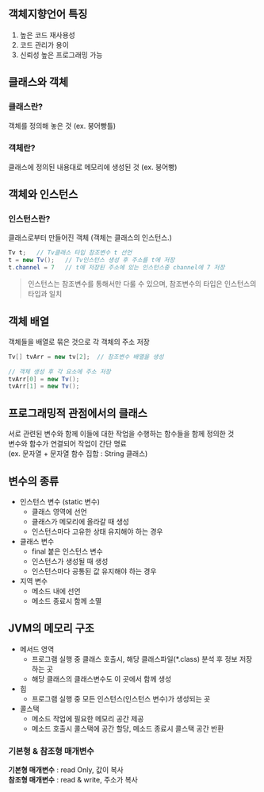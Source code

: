 ## 객체지향언어 특징
1. 높은 코드 재사용성
2. 코드 관리가 용이
3. 신뢰성 높은 프로그래밍 가능

## 클래스와 객체
### 클래스란?
객체를 정의해 놓은 것 (ex. 붕어빵틀)
### 객체란?
 클래스에 정의된 내용대로 메모리에 생성된 것 (ex. 붕어빵)
 
## 객체와 인스턴스
### 인스턴스란?
클래스로부터 만들어진 객체 (객체는 클래스의 인스턴스.)

```java
Tv t;   // Tv클래스 타입 참조변수 t 선언
t = new Tv();   // Tv인스턴스 생성 후 주소를 t에 저장
t.channel = 7   // t에 저장된 주소에 있는 인스턴스중 channel에 7 저장
```
> 인스턴스는 참조변수를 통해서만 다룰 수 있으며, 참조변수의 타입은 인스턴스의 타입과 일치

## 객체 배열
객체들을 배열로 묶은 것으로 각 객체의 주소 저장
```java
Tv[] tvArr = new tv[2];  // 참조변수 배열을 생성
    
// 객체 생성 후 각 요소에 주소 저장
tvArr[0] = new Tv();
tvArr[1] = new Tv();
```

## 프로그래밍적 관점에서의 클래스
서로 관련된 변수와 함께 이들에 대한 작업을 수행하는 함수들을 함께 정의한 것  
변수와 함수가 연결되어 작업이 간단 명료  
(ex. 문자열 + 문자열 함수 집합 : String 클래스) 

## 변수의 종류
- 인스턴스 변수 (static 변수)
    + 클래스 영역에 선언
    + 클래스가 메모리에 올라갈 때 생성
    + 인스턴스마다 고유한 상태 유지해야 하는 경우
- 클래스 변수
    + final 붙은 인스턴스 변수
    + 인스턴스가 생성될 때 생성
    + 인스턴스마다 공통된 값 유지해야 하는 경우
- 지역 변수
    + 메소드 내에 선언
    + 메소드 종료시 함께 소멸

## JVM의 메모리 구조
- 메서드 영역
    + 프로그램 실행 중 클래스 호출시, 해당 클래스파일(*.class) 분석 후 정보 저장하는 곳
    + 해당 클래스의 클래스변수도 이 곳에서 함께 생성
- 힙
    + 프로그램 실행 중 모든 인스턴스(인스턴스 변수)가 생성되는 곳
- 콜스택
    + 메소드 작업에 필요한 메모리 공간 제공
    + 메소드 호출시 콜스택에 공간 할당, 메소드 종료시 콜스택 공간 반환

### 기본형 & 참조형 매개변수
**기본형 매개변수** : read Only, 값이 복사  
**참조형 매개변수** : read & write, 주소가 복사